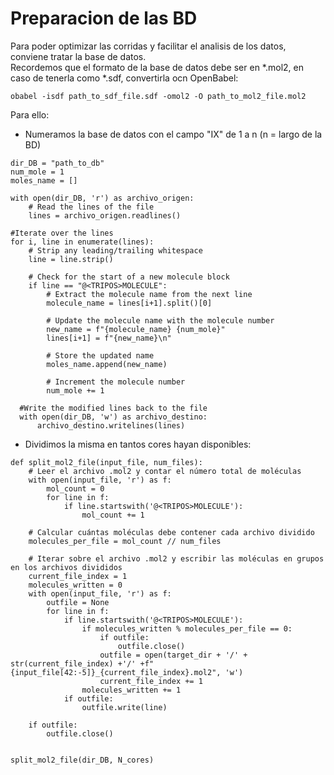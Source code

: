 # Preparacion de las BD

Para poder optimizar las corridas y facilitar el analisis de los datos, conviene tratar la base de datos. <br>
Recordemos que el formato de la base de datos debe ser en *.mol2, en caso de tenerla como *.sdf, convertirla ocn OpenBabel:
```
obabel -isdf path_to_sdf_file.sdf -omol2 -O path_to_mol2_file.mol2
```
Para ello:
- Numeramos la base de datos con el campo "IX" de 1 a n (n = largo de la BD)
```
dir_DB = "path_to_db"
num_mole = 1
moles_name = []

with open(dir_DB, 'r') as archivo_origen:
    # Read the lines of the file
    lines = archivo_origen.readlines()

#Iterate over the lines
for i, line in enumerate(lines):
    # Strip any leading/trailing whitespace
    line = line.strip()
    
    # Check for the start of a new molecule block
    if line == "@<TRIPOS>MOLECULE":
        # Extract the molecule name from the next line
        molecule_name = lines[i+1].split()[0]
        
        # Update the molecule name with the molecule number
        new_name = f"{molecule_name} {num_mole}"
        lines[i+1] = f"{new_name}\n"
        
        # Store the updated name
        moles_name.append(new_name)
        
        # Increment the molecule number
        num_mole += 1
        
  #Write the modified lines back to the file
  with open(dir_DB, 'w') as archivo_destino:
      archivo_destino.writelines(lines)
  ```
- Dividimos la misma en tantos cores hayan disponibles:
```
def split_mol2_file(input_file, num_files):
    # Leer el archivo .mol2 y contar el número total de moléculas
    with open(input_file, 'r') as f:
        mol_count = 0
        for line in f:
            if line.startswith('@<TRIPOS>MOLECULE'):
                mol_count += 1
    
    # Calcular cuántas moléculas debe contener cada archivo dividido
    molecules_per_file = mol_count // num_files
    
    # Iterar sobre el archivo .mol2 y escribir las moléculas en grupos en los archivos divididos
    current_file_index = 1
    molecules_written = 0
    with open(input_file, 'r') as f:
        outfile = None
        for line in f:
            if line.startswith('@<TRIPOS>MOLECULE'):
                if molecules_written % molecules_per_file == 0:
                    if outfile:
                        outfile.close()
                    outfile = open(target_dir + '/' + str(current_file_index) +'/' +f"{input_file[42:-5]}_{current_file_index}.mol2", 'w')
                    current_file_index += 1
                molecules_written += 1
            if outfile:
                outfile.write(line)

    if outfile:
        outfile.close()


split_mol2_file(dir_DB, N_cores)

```
